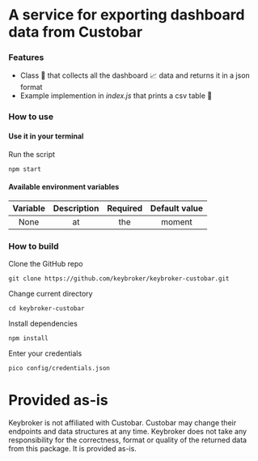 # A service for exporting dashboard data from Custobar

### Features
* Class :wrench: that collects all the dashboard :chart_with_upwards_trend: data and returns it in a json format
* Example implemention in _index.js_ that prints a csv table :scroll:

### How to use

#### Use it in your terminal
Run the script
```
npm start
```

#### Available environment variables
Variable | Description | Required | Default value
:---:|:---:|:---:|:---:
None|at|the|moment

### How to build
Clone the GitHub repo
```
git clone https://github.com/keybroker/keybroker-custobar.git
```

Change current directory
```
cd keybroker-custobar
```

Install dependencies
```
npm install
```

Enter your credentials
```
pico config/credentials.json
```

# Provided as-is

Keybroker is not affiliated with Custobar. Custobar may change their endpoints and data structures at any time. Keybroker does not take any responsibility for the correctness, format or quality of the returned data from this package. It is provided as-is.